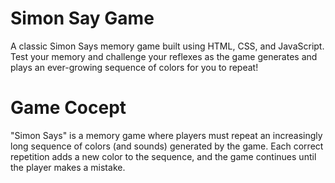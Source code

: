 # Simon Say Game
   A classic Simon Says memory game built using HTML, CSS, and JavaScript. Test your memory and challenge your reflexes as the game generates and plays an ever-growing sequence of colors for you to repeat!

# Game Cocept
   "Simon Says" is a memory game where players must repeat an increasingly long sequence of colors (and sounds) generated by the game. Each correct repetition adds a new color to the sequence, and the game continues until the player makes a mistake.
